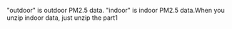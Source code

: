 "outdoor" is outdoor PM2.5 data.
"indoor" is indoor PM2.5 data.When you unzip indoor data, just unzip the part1 
